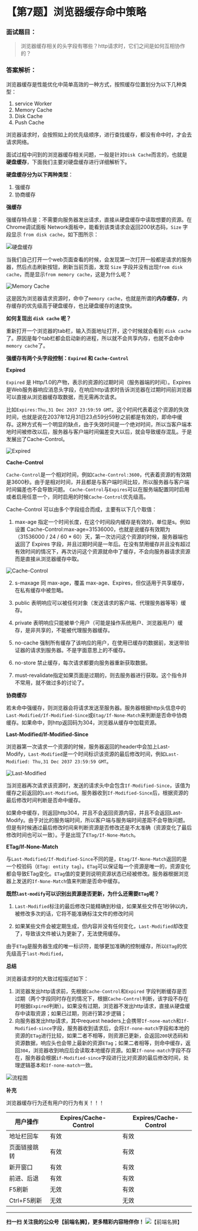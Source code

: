 # 【第7题】浏览器缓存命中策略

### 面试题目：
>  浏览器缓存相关的头字段有哪些？http请求时，它们之间是如何互相协作的？

### 答案解析：

浏览器缓存是性能优化中简单高效的一种方式，按照缓存位置划分为以下几种类型：

1. service Worker
2. Memory Cache
3. Disk Cache
4. Push Cache

浏览器请求时，会按照如上的优先级顺序，进行查找缓存，都没有命中时，才会去请求网络。


面试过程中问到的浏览器缓存相关问题，一般是针对`Disk Cache`而言的，也就是**硬盘缓存**，下面我们主要对硬盘缓存进行详细解析下。

**硬盘缓存分为以下两种类型**：

1. 强缓存
2. 协商缓存

**强缓存**

强缓存特点是：不需要向服务器发出请求，直接从硬盘缓存中读取想要的资源。在Chrome调试面板 Network面板中，能看到该类请求会返回200状态码，`Size` 字段显示 `from disk cache`，如下图所示：

![硬盘缓存](../../images/34.jpg)

当我们自己打开一个web页面查看的时候，会发现第一次打开一般都是请求的服务器，然后点击刷新按钮，刷新当前页面，发现 `Size` 字段并没有出现`from disk cache`，而是显示`from memory cache`，这是为什么呢？

![Memory Cache](../../images/35.png)

这是因为浏览器请求资源时，命中了`memory cache`，也就是所谓的**内存缓存**，内存缓存的优先级高于硬盘缓存，也比硬盘缓存的速度快。

**如何复现出 `disk cache` 呢？**

重新打开一个浏览器的tab栏，输入页面地址打开，这个时候就会看到 `disk cache` 了。原因是每个tab栏都会启动新的进程，所以就不会共享内存，也就不会命中`memory cache`了。

**强缓存有两个头字段控制：`Expired` 和 `Cache-Control`**

**Expired**

`Expired` 是 Http/1.0的产物，表示的资源的过期时间（服务器端的时间）。Expires是Web服务器响应消息头字段，在响应http请求时告诉浏览器在过期时间前浏览器可以直接从浏览器缓存取数据，而无需再次请求。

比如`Expires:Thu,31 Dec 2037 23:59:59 GMT`。这个时间代表着这个资源的失效时间，也就是说在2037年12月31日23点59分59秒之前都是有效的，即命中缓存。这种方式有一个明显的缺点，由于失效时间是一个绝对时间，所以当客户端本地时间被修改以后，服务器与客户端时间偏差变大以后，就会导致缓存混乱。于是发展出了Cache-Control。

![Expired](../../images/36.png)


**Cache-Control**

`Cache-Control`是一个相对时间，例如`Cache-Control:3600`，代表着资源的有效期是3600秒。由于是相对时间，并且都是与客户端时间比较，所以服务器与客户端时间偏差也不会导致问题。
`Cache-Control`与`Expires`可以在服务端配置同时启用或者启用任意一个，同时启用的时候`Cache-Control`优先级高。

Cache-Control 可以由多个字段组合而成，主要有以下几个取值：

1. max-age 指定一个时间长度，在这个时间段内缓存是有效的，单位是s。例如设置 Cache-Control:max-age=31536000，也就是说缓存有效期为（31536000 / 24 / 60 * 60）天，第一次访问这个资源的时候，服务器端也返回了 Expires 字段，并且过期时间是一年后。在没有禁用缓存并且没有超过有效时间的情况下，再次访问这个资源就命中了缓存，不会向服务器请求资源而是直接从浏览器缓存中取。

![Cache-Control](../../images/37.png)


2. s-maxage 同 max-age，覆盖 max-age、Expires，但仅适用于共享缓存，在私有缓存中被忽略。

3. public 表明响应可以被任何对象（发送请求的客户端、代理服务器等等）缓存。

4. private 表明响应只能被单个用户（可能是操作系统用户、浏览器用户）缓存，是非共享的，不能被代理服务器缓存。

5. no-cache 强制所有缓存了该响应的用户，在使用已缓存的数据前，发送带验证器的请求到服务器。不是字面意思上的不缓存。

6. no-store 禁止缓存，每次请求都要向服务器重新获取数据。

7. must-revalidate指定如果页面是过期的，则去服务器进行获取。这个指令并不常用，就不做过多的讨论了。

**协商缓存**

若未命中强缓存，则浏览器会将请求发送至服务器。服务器根据http头信息中的`Last-Modified/If-Modified-Since`或`Etag/If-None-Match`来判断是否命中协商缓存。如果命中，则http返回码为304，浏览器从缓存中加载资源。

**Last-Modified/If-Modified-Since**

浏览器第一次请求一个资源的时候，服务器返回的header中会加上Last-Modify，`Last-Modified`是一个时间标识该资源的最后修改时间，例如`Last-Modified: Thu,31 Dec 2037 23:59:59 GMT`。

![Last-Modified](../../images/38.png)

当浏览器再次请求该资源时，发送的请求头中会包含`If-Modified-Since`，该值为缓存之前返回的`Last-Modified`。服务器收到`If-Modified-Since`后，根据资源的最后修改时间判断是否命中缓存。

如果命中缓存，则返回http304，并且不会返回资源内容，并且不会返回Last-Modify。由于对比的服务端时间，所以客户端与服务端时间差距不会导致问题。但是有时候通过最后修改时间来判断资源是否修改还是不太准确（资源变化了最后修改时间也可以一致）。于是出现了`ETag/If-None-Match`。

**ETag/If-None-Match**

与`Last-Modified/If-Modified-Since`不同的是，`Etag/If-None-Match`返回的是一个校验码（`ETag: entity tag`）。`ETag`可以保证每一个资源是唯一的，资源变化都会导致ETag变化。`ETag`值的变更则说明资源状态已经被修改。服务器根据浏览器上发送的`If-None-Match`值来判断是否命中缓存。


**既然`last-modify`可以识别出资源是否更新，为什么还需要`ETag`呢？**

1. `Last-Modified`标注的最后修改只能精确到秒级，如果某些文件在1秒钟以内，被修改多次的话，它将不能准确标注文件的修改时间

2. 如果某些文件会被定期生成，但内容并没有任何变化，`Last-Modified`却改变了，导致该文件被认为更新了，无法使用缓存。

由于`ETag`是服务器生成的唯一标识符，能够更加准确的控制缓存，所以`ETag`的优先级高于`last-Modified`，

**总结**

浏览器请求时的大致过程描述如下：

1. 浏览器发出http请求前，先根据`Cache-Control`和`Expired` 字段判断缓存是否过期（两个字段同时存在的情况下，根据`Cache-Control`判断，该字段不存在时根据`Expired`判断）。如果没有过期，浏览器不发出http请求，直接从硬盘缓存中读取资源；如果已过期，则进行第2步逻辑；
2. 向服务器发出http请求，其中request headers上会携带`If-none-match`和`If-Modified-since`字段，服务器收到请求后，会将`If-none-match`字段和本地的资源的`ETag`进行比较，如果二者不相等，则资源已更新，会返回`200`状态码和资源数据，响应头也会带上最新的资源`ETag`；如果二者相等，则命中缓存，返回`304`，浏览器收到响应后会读取本地缓存资源。如果`If-none-match`字段不存在，服务器会根据`if-Modified-since`字段进行比对资源的最后修改时间，处理逻辑基本和`If-none-match`一致。

![流程图](../../images/39.png)

**补充**

浏览器缓存行为还有用户的行为有关！！！


用户操作 | Expires/Cache-Control |  Expires/Cache-Control
---|--- | ---
地址栏回车 | 有效 | 有效
页面链接跳转 | 有效 | 有效
新开窗口 | 有效 | 有效
前进、后退 | 有效 | 有效
F5刷新 | 无效 | 有效
Ctrl+F5刷新 | 无效 | 无效

***
 **扫一扫 关注我的公众号【前端名狮】，更多精彩内容陪伴你！**
![【前端名狮】](../../images/7.png)